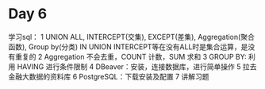 # Day 6

学习sql：
1 UNION ALL, INTERCEPT(交集), EXCEPT(差集), Aggregation(聚合函数), Group by(分类)
IN UNION INTERCEPT等在没有ALL时是集合运算，是没有重复的
2 Aggregation 不会去重，COUNT 计数，SUM 求和
3 GROUP BY: 利用 HAVING 进行条件限制
4 DBeaver：安装，连接数据库，进行简单操作
5 拉去金融大数据的资料库
6 PostgreSQL：下载安装及配置
7 讲解习题

